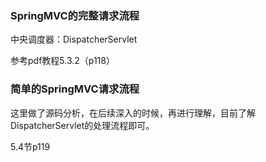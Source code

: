 ### SpringMVC的完整请求流程

中央调度器：DispatcherServlet

参考pdf教程5.3.2（p118）

### 简单的SpringMVC请求流程

这里做了源码分析，在后续深入的时候，再进行理解，目前了解DispatcherServlet的处理流程即可。

5.4节p119
